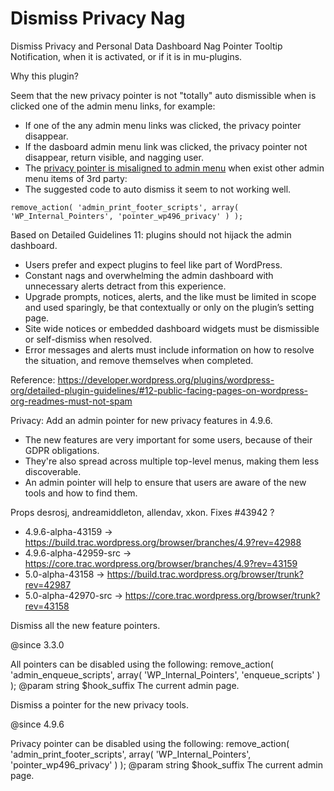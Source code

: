 # Dismiss Privacy Nag

Dismiss Privacy and Personal Data Dashboard Nag Pointer Tooltip Notification, when it is activated, or if it is in mu-plugins.

Why this plugin?

Seem that the new privacy pointer is not "totally" auto dismissible when is clicked one of the admin menu links, for example:

 * If one of the any admin menu links was clicked, the privacy pointer disappear.
 * If the dasboard admin menu link was clicked, the privacy pointer not disappear, return visible, and nagging user.
 * The [privacy pointer is misaligned to admin menu](https://core.trac.wordpress.org/ticket/43996/) when exist other admin menu items of 3rd party: 
 * The suggested code to auto dismiss it seem to not working well.
 
<code>remove_action( 'admin_print_footer_scripts', array( 'WP_Internal_Pointers', 'pointer_wp496_privacy' ) );</code>

Based on Detailed Guidelines 11: plugins should not hijack the admin dashboard. 

 * Users prefer and expect plugins to feel like part of WordPress.
 * Constant nags and overwhelming the admin dashboard with unnecessary alerts detract from this experience.
 * Upgrade prompts, notices, alerts, and the like must be limited in scope and used sparingly, be that contextually or only on the plugin’s setting page.
 * Site wide notices or embedded dashboard widgets must be dismissible or self-dismiss when resolved.
 * Error messages and alerts must include information on how to resolve the situation, and remove themselves when completed.

Reference: https://developer.wordpress.org/plugins/wordpress-org/detailed-plugin-guidelines/#12-public-facing-pages-on-wordpress-org-readmes-must-not-spam

Privacy: Add an admin pointer for new privacy features in 4.9.6.

 * The new features are very important for some users, because of their GDPR obligations.
 * They're also spread across multiple top-level menus, making them less discoverable.
 * An admin pointer will help to ensure that users are aware of the new tools and how to find them.

Props desrosj, andreamiddleton, allendav, xkon. 
Fixes #43942 ?

 * 4.9.6-alpha-43159     -> https://build.trac.wordpress.org/browser/branches/4.9?rev=42988
 * 4.9.6-alpha-42959-src -> https://core.trac.wordpress.org/browser/branches/4.9?rev=43159
 * 5.0-alpha-43158       -> https://build.trac.wordpress.org/browser/trunk?rev=42987
 * 5.0-alpha-42970-src   -> https://core.trac.wordpress.org/browser/trunk?rev=43158

Dismiss all the new feature pointers.

@since 3.3.0

All pointers can be disabled using the following:
 remove_action( 'admin_enqueue_scripts', array( 'WP_Internal_Pointers', 'enqueue_scripts' ) );
 @param string $hook_suffix The current admin page.

Dismiss a pointer for the new privacy tools.

@since 4.9.6

Privacy pointer can be disabled using the following:
 remove_action( 'admin_print_footer_scripts', array( 'WP_Internal_Pointers', 'pointer_wp496_privacy' ) );
 @param string $hook_suffix The current admin page.
